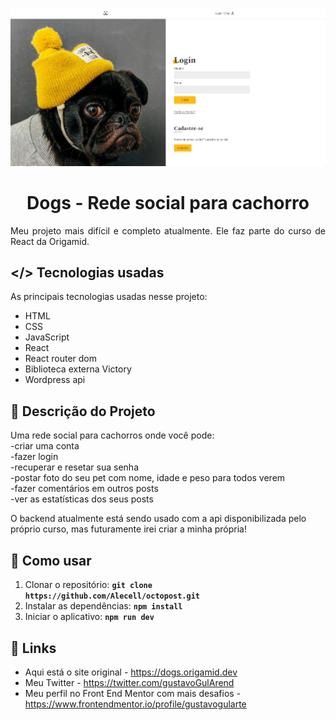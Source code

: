 <p align="center"><img src="./src/Assets/desktop-preview.jpg" /></p>
<p align="center"><h1 align="center" >Dogs - Rede social para cachorro</h1></p>

<p align="justify">
Meu projeto mais difícil e completo atualmente. Ele faz parte do curso de React da Origamid.</p>

## </> **Tecnologias usadas**

As principais tecnologias usadas nesse projeto:

- HTML
- CSS
- JavaScript
- React
- React router dom
- Biblioteca externa Victory
- Wordpress api

## 📖 **Descrição do Projeto**

Uma rede social para cachorros onde você pode:
<br />
-criar uma conta
<br />
-fazer login
<br />
-recuperar e resetar sua senha
<br />
-postar foto do seu pet com nome, idade e peso para todos verem
<br />
-fazer comentários em outros posts
<br />
-ver as estatísticas dos seus posts
<br />

O backend atualmente está sendo usado com a api disponibilizada pelo próprio curso, mas futuramente irei criar a minha própria!

## 📖 **Como usar**
1. Clonar o repositório: **`git clone https://github.com/Alecell/octopost.git`**
2. Instalar as dependências: **`npm install`**
3. Iniciar o aplicativo: **`npm run dev`**

## 🔗 **Links**

- Aqui está o site original - https://dogs.origamid.dev
- Meu Twitter - https://twitter.com/gustavoGulArend
- Meu perfil no Front End Mentor com mais desafios - https://www.frontendmentor.io/profile/gustavogularte